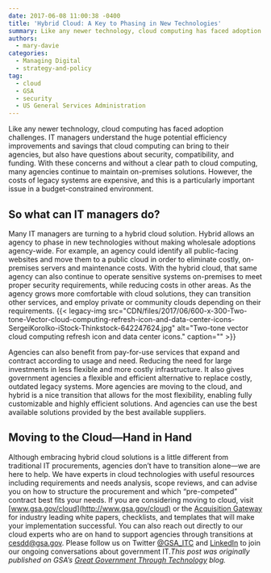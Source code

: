 ```yaml
---
date: 2017-06-08 11:00:38 -0400
title: 'Hybrid Cloud: A Key to Phasing in New Technologies'
summary: Like any newer technology, cloud computing has faced adoption challenges. IT managers understand the huge potential efficiency improvements and savings that cloud computing can bring to their agencies, but also have questions about security, compatibility, and funding. With these concerns and without a clear path to cloud computing, many agencies continue to maintain on-premises solutions.
authors:
  - mary-davie
categories:
  - Managing Digital
  - strategy-and-policy
tag:
  - cloud
  - GSA
  - security
  - US General Services Administration
---
```


Like any newer technology, cloud computing has faced adoption challenges. IT managers understand the huge potential efficiency improvements and savings that cloud computing can bring to their agencies, but also have questions about security, compatibility, and funding. With these concerns and without a clear path to cloud computing, many agencies continue to maintain on-premises solutions. However, the costs of legacy systems are expensive, and this is a particularly important issue in a budget-constrained environment.

## So what can IT managers do?

Many IT managers are turning to a hybrid cloud solution. Hybrid allows an agency to phase in new technologies without making wholesale adoptions agency-wide. For example, an agency could identify all public-facing websites and move them to a public cloud in order to eliminate costly, on-premises servers and maintenance costs. With the hybrid cloud, that same agency can also continue to operate sensitive systems on-premises to meet proper security requirements, while reducing costs in other areas. As the agency grows more comfortable with cloud solutions, they can transition other services, and employ private or community clouds depending on their requirements. {{< legacy-img src="CDN/files/2017/06/600-x-300-Two-tone-Vector-cloud-computing-refresh-icon-and-data-center-icons-SergeiKorolko-iStock-Thinkstock-642247624.jpg" alt="Two-tone vector cloud computing refresh icon and data center icons." caption="" >}}

Agencies can also benefit from pay-for-use services that expand and contract according to usage and need. Reducing the need for large investments in less flexible and more costly infrastructure. It also gives government agencies a flexible and efficient alternative to replace costly, outdated legacy systems. More agencies are moving to the cloud, and hybrid is a nice transition that allows for the most flexibility, enabling fully customizable and highly efficient solutions. And agencies can use the best available solutions provided by the best available suppliers.

## Moving to the Cloud—Hand in Hand

Although embracing hybrid cloud solutions is a little different from traditional IT procurements, agencies don’t have to transition alone—we are here to help. We have experts in cloud technologies with useful resources including requirements and needs analysis, scope reviews, and can advise you on how to structure the procurement and which “pre-competed” contract best fits your needs. If you are considering moving to cloud, visit [www.gsa.gov/cloud](http://www.gsa.gov/cloud) or the [Acquisition Gateway](https://hallways.cap.gsa.gov/app/#/gateway/information-technology) for industry leading white papers, checklists, and templates that will make your implementation successful. You can also reach out directly to our cloud experts who are on hand to support agencies through transitions at <cesdd@gsa.gov>. Please follow us on Twitter [@GSA_ITC](https://twitter.com/gsa_itc) and [LinkedIn](https://www.linkedin.com/company/office-of-information-technology-category-itc-) to join our ongoing conversations about government IT._This post was originally published on GSA&#8217;s [Great Government Through Technology](https://gsablogs.gsa.gov/technology/2017/06/01/hybrid-cloud-a-key-to-phasing-in-new-technologies/) blog._
